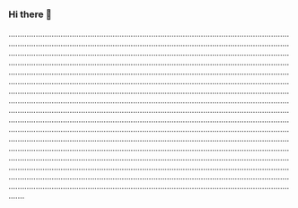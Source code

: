 ### Hi there 👋

...................................................................................................................................................................................................................................................................................................................................................................................................................................................................................................................................................................................................................................................................................................................................................................................................................................................................................................................................................................................................................................................................................................................................................................................................................................................................................................................................................................................................................................................................................................................................................................................................................................................................................................................................................................................................................................................................................................................................................................................................................................................................................................................................................................................................